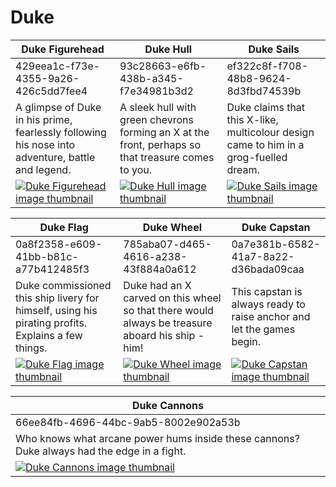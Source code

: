 # Duke

| Duke Figurehead | Duke Hull | Duke Sails |
| --------------- | --------- | ---------- |
| 429eea1c-f73e-4355-9a26-426c5dd7fee4 | 93c28663-e6fb-438b-a345-f7e34981b3d2 | ef322c8f-f708-48b8-9624-8d3fbd74539b |
| A glimpse of Duke in his prime, fearlessly following his nose into adventure, battle and legend. | A sleek hull with green chevrons forming an X at the front, perhaps so that treasure comes to you. | Duke claims that this X-like, multicolour design came to him in a grog-fuelled dream. |
| [![Duke Figurehead image thumbnail](https://seaofthieves.wiki.gg/images/2/25/Duke_Figurehead.png)](https://seaofthieves.wiki.gg/wiki/Duke_Figurehead) | [![Duke Hull image thumbnail](https://seaofthieves.wiki.gg/images/a/a4/Duke_Hull.png)](https://seaofthieves.wiki.gg/wiki/Duke_Hull) | [![Duke Sails image thumbnail](https://seaofthieves.wiki.gg/images/6/6d/Duke_Sails.png)](https://seaofthieves.wiki.gg/wiki/Duke_Sails) |

| Duke Flag | Duke Wheel | Duke Capstan |
| --------- | ---------- | ------------ |
| 0a8f2358-e609-41bb-b81c-a77b412485f3 | 785aba07-d465-4616-a238-43f884a0a612 | 0a7e381b-6582-41a7-8a22-d36bada09caa |
| Duke commissioned this ship livery for himself, using his pirating profits. Explains a few things. | Duke had an X carved on this wheel so that there would always be treasure aboard his ship - him! | This capstan is always ready to raise anchor and let the games begin. |
| [![Duke Flag image thumbnail](https://seaofthieves.wiki.gg/images/d/d6/Duke_Flag.png)](https://seaofthieves.wiki.gg/wiki/Duke_Flag) | [![Duke Wheel image thumbnail](https://seaofthieves.wiki.gg/images/0/00/Duke_Wheel.png)](https://seaofthieves.wiki.gg/wiki/Duke_Wheel) | [![Duke Capstan image thumbnail](https://seaofthieves.wiki.gg/images/9/9d/Duke_Capstan.png)](https://seaofthieves.wiki.gg/wiki/Duke_Capstan) |

| Duke Cannons |
| ------------ |
| 66ee84fb-4696-44bc-9ab5-8002e902a53b |
| Who knows what arcane power hums inside these cannons? Duke always had the edge in a fight. |
| [![Duke Cannons image thumbnail](https://seaofthieves.wiki.gg/images/7/7e/Duke_Cannons.png)](https://seaofthieves.wiki.gg/wiki/Duke_Cannons) |
